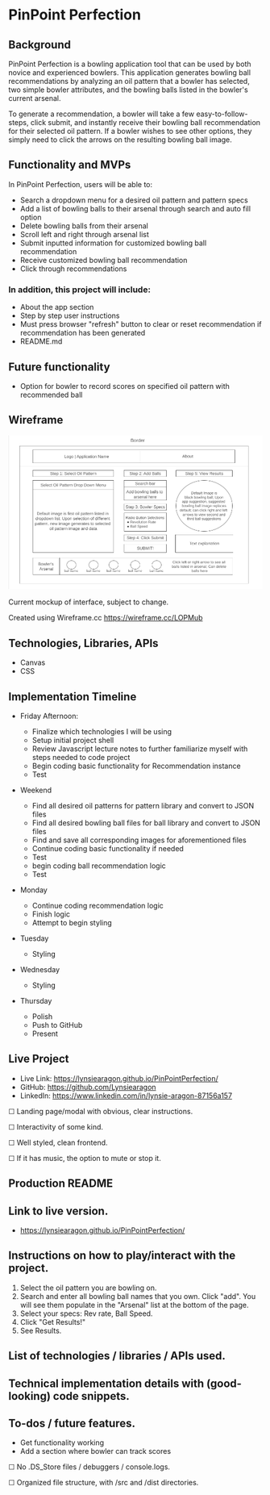 # PinPoint Perfection

## Background
    
PinPoint Perfection is a bowling application tool that can be used by both novice and experienced bowlers.
This application generates bowling ball recommendations by analyzing an oil pattern that a bowler has selected, 
two simple bowler attributes, and the bowling balls listed in the bowler's current arsenal.

To generate a recommendation, a bowler will take a few easy-to-follow-steps, click submit, and instantly receive their bowling ball recommendation for their selected oil pattern. If a bowler wishes to see other options, they simply need to click the arrows on the resulting bowling ball image.


## Functionality and MVPs

In PinPoint Perfection, users will be able to: 
- Search a dropdown menu for a desired oil pattern and pattern specs
- Add a list of bowling balls to their arsenal through search and auto fill option 
- Delete bowling balls from their arsenal 
- Scroll left and right through arsenal list 
- Submit inputted information for customized bowling ball recommendation 
- Receive customized bowling ball recommendation 
- Click through recommendations 

### In addition, this project will include:
- About the app section 
- Step by step user instructions
- Must press browser "refresh" button to clear or reset recommendation if recommendation has been generated 
- README.md
   
## Future functionality
- Option for bowler to record scores on specified oil pattern with recommended ball 


## Wireframe

![Current mockup of interface](./image/pinpoint_perfection.png)


Current mockup of interface, subject to change. 

Created using Wireframe.cc
https://wireframe.cc/LOPMub


## Technologies, Libraries, APIs
- Canvas
- CSS


## Implementation Timeline

- Friday Afternoon:
    - Finalize which technologies I will be using 
    - Setup initial project shell
    - Review Javascript lecture notes to further familiarize myself with steps needed to code project 
    - Begin coding basic functionality for Recommendation instance 
    - Test 

- Weekend
    - Find all desired oil patterns for pattern library and convert to JSON files
    - Find all desired bowling ball files for ball library and convert to JSON files
    - Find and save all corresponding images for aforementioned files 
    - Continue coding basic functionality if needed 
    - Test 
    - begin coding ball recommendation logic 
    - Test

- Monday 
    - Continue coding recommendation logic
    - Finish logic 
    - Attempt to begin styling 

- Tuesday
    - Styling 

- Wednesday 
    - Styling 

- Thursday 
    - Polish
    - Push to GitHub 
    - Present 


## Live Project

- Live Link: https://lynsiearagon.github.io/PinPointPerfection/
- GitHub: https://github.com/Lynsiearagon
- LinkedIn: https://www.linkedin.com/in/lynsie-aragon-87156a157

☐ Landing page/modal with obvious, clear instructions.

☐ Interactivity of some kind.

☐ Well styled, clean frontend.

☐ If it has music, the option to mute or stop it.


## Production README

## Link to live version.

- https://lynsiearagon.github.io/PinPointPerfection/

## Instructions on how to play/interact with the project.
1. Select the oil pattern you are bowling on.
2. Search and enter all bowling ball names that you own. Click "add". You will see them populate in the "Arsenal" list at the bottom of the page.
3. Select your specs: Rev rate, Ball Speed.
4. Click "Get Results!"
5. See Results.

## List of technologies / libraries / APIs used.

## Technical implementation details with (good-looking) code snippets.

## To-dos / future features.
- Get functionality working
- Add a section where bowler can track scores

☐ No .DS_Store files / debuggers / console.logs.

☐ Organized file structure, with /src and /dist directories.